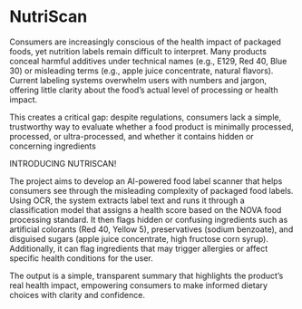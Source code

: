 # NutriScan

Consumers are increasingly conscious of the health impact of packaged foods, yet nutrition labels remain difficult to interpret. Many products conceal harmful additives under technical names (e.g., E129, Red 40, Blue 30) or misleading terms (e.g., apple juice concentrate, natural flavors). Current labeling systems overwhelm users with numbers and jargon, offering little clarity about the food’s actual level of processing or health impact.

This creates a critical gap: despite regulations, consumers lack a simple, trustworthy way to evaluate whether a food product is minimally processed, processed, or ultra-processed, and whether it contains hidden or concerning ingredients

INTRODUCING NUTRISCAN!

The project aims to develop an AI-powered food label scanner that helps consumers see through the misleading complexity of packaged food labels. Using OCR, the system extracts label text and runs it through a classification model that assigns a health score based on the NOVA food processing standard. It then flags hidden or confusing ingredients such as artificial colorants (Red 40, Yellow 5), preservatives (sodium benzoate), and disguised sugars (apple juice concentrate, high fructose corn syrup). Additionally, it can flag ingredients that may trigger allergies or affect specific health conditions for the user.

The output is a simple, transparent summary that highlights the product’s real health impact, empowering consumers to make informed dietary choices with clarity and confidence.

